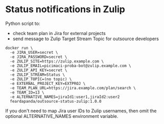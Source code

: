 # Status notifications in Zulip

Python script to:
 * check team plan in Jira for external projects
 * send message to Zulip Target Stream Topic for outsource developers

```
docker run \
  -e JIRA_USER=secret \
  -e JIRA_PASSWORD=secret \
  -e ZULIP_SITE=https://zulip.example.com \
  -e ZULIP_EMAIL=picimaci-proba-bot@zulip.example.com \
  -e ZULIP_API_KEY=secret \
  -e ZULIP_STREAM=Status \
  -e ZULIP_TOPIC=(no topic) \
  -e EXTERNAL_PROJECT_KEY=EXTPROJ \
  -e TEAM_PLAN_URL=https://jira.example.com/plan/search \
  -e TEAM_ID=13 \
  -e ALTERNATIVE_NAMES=jiraId1:user1,jiraId2:user2
  feardapanda/outsource-status-zulip:1.0.0
```

If you don't need to map Jira user IDs to Zulip usernames, then omit the optional ALTERNATIVE_NAMES environment variable.
